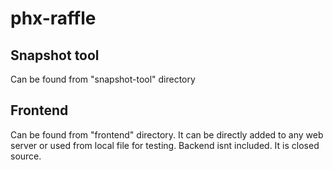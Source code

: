 # phx-raffle

## Snapshot tool 

Can be found from "snapshot-tool" directory

## Frontend

Can be found from "frontend" directory. It can be directly added to any web server or used from local file for testing. 
Backend isnt included. It is closed source.

